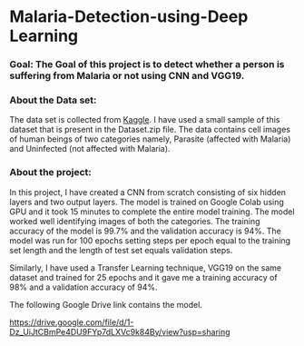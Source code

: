 # Malaria-Detection-using-Deep Learning
### Goal: The Goal of this project is to detect whether a person is suffering from Malaria or not using CNN and VGG19.

### About the Data set:
The data set is collected from [Kaggle](https://www.kaggle.com/iarunava/cell-images-for-detecting-malaria). I have used a small sample of this dataset that is present in the Dataset.zip file. The data contains cell images of human beings of two categories namely, Parasite (affected with Malaria) and Uninfected (not affected with Malaria).

### About the project:
In this project, I have created a CNN from scratch consisting of six hidden layers and two output layers. The model is trained on Google Colab using GPU and it took 15 minutes to complete the entire model training. The model worked well identifying images of both the categories. The training accuracy of the model is 99.7% and the validation accuracy is 94%. The model was run for 100 epochs setting steps per epoch equal to the training set length and the length of test set equals validation steps. 

Similarly, I have used a Transfer Learning technique, VGG19 on the same dataset and trained for 25 epochs and it gave me a training accuracy of 98% and a validation accuracy of 94%.

The following Google Drive link contains the model.

https://drive.google.com/file/d/1-Dz_UiJtCBmPe4DU9FYp7dLXVc9k84By/view?usp=sharing
